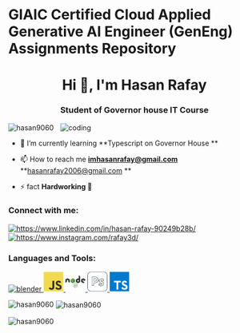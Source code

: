 # GIAIC Certified Cloud Applied Generative AI Engineer (GenEng) Assignments Repository
   
<h1 align="center">Hi 👋, I'm Hasan Rafay</h1>
<h3 align="center">Student of Governor house IT Course</h3>

<img align="right" alt="coding" width="400" src="https://user-images.githubusercontent.com/55389276/140866485-8fb1c876-9a8f-4d6a-98dc-08c4981eaf70.gif">

<p align="left"> <img src="https://komarev.com/ghpvc/?username=hasan9060&label=Profile%20views&color=0e75b6&style=flat" alt="hasan9060" /> </p>


- 🌱 I’m currently learning **Typescript on Governor House **

- 📫 How to reach me **imhasanrafay@gmail.com**
**hasanrafay2006@gmail.com **

- ⚡ fact **Hardworking 🫠**

<h3 align="left">Connect with me:</h3>
<p align="left">
<a href="https://linkedin.com/in/https://www.linkedin.com/in/hasan-rafay-90249b28b/" target="blank"><img align="center" src="https://raw.githubusercontent.com/rahuldkjain/github-profile-readme-generator/master/src/images/icons/Social/linked-in-alt.svg" alt="https://www.linkedin.com/in/hasan-rafay-90249b28b/" height="30" width="40" /></a>
<a href="https://instagram.com/https://www.instagram.com/rafay3d/" target="blank"><img align="center" src="https://raw.githubusercontent.com/rahuldkjain/github-profile-readme-generator/master/src/images/icons/Social/instagram.svg" alt="https://www.instagram.com/rafay3d/" height="30" width="40" /></a>
</p>

<h3 align="left">Languages and Tools:</h3>
<p align="left"> <a href="https://www.blender.org/" target="_blank" rel="noreferrer"> <img src="https://download.blender.org/branding/community/blender_community_badge_white.svg" alt="blender" width="40" height="40"/> </a> <a href="https://developer.mozilla.org/en-US/docs/Web/JavaScript" target="_blank" rel="noreferrer"> <img src="https://raw.githubusercontent.com/devicons/devicon/master/icons/javascript/javascript-original.svg" alt="javascript" width="40" height="40"/> </a> <a href="https://nodejs.org" target="_blank" rel="noreferrer"> <img src="https://raw.githubusercontent.com/devicons/devicon/master/icons/nodejs/nodejs-original-wordmark.svg" alt="nodejs" width="40" height="40"/> </a> <a href="https://www.photoshop.com/en" target="_blank" rel="noreferrer"> <img src="https://raw.githubusercontent.com/devicons/devicon/master/icons/photoshop/photoshop-line.svg" alt="photoshop" width="40" height="40"/> </a> <a href="https://www.typescriptlang.org/" target="_blank" rel="noreferrer"> <img src="https://raw.githubusercontent.com/devicons/devicon/master/icons/typescript/typescript-original.svg" alt="typescript" width="40" height="40"/> </a> </p>

<p><img align="left" src="https://github-readme-stats.vercel.app/api/top-langs?username=hasan9060&show_icons=true&locale=en&layout=compact" alt="hasan9060" /></p>

<p>&nbsp;<img align="center" src="https://github-readme-stats.vercel.app/api?username=hasan9060&show_icons=true&locale=en" alt="hasan9060" /></p>

<p><img align="center" src="https://github-readme-streak-stats.herokuapp.com/?user=hasan9060&" alt="hasan9060" /></p>
